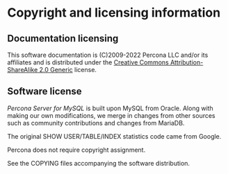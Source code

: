 # Copyright and licensing information

## Documentation licensing

This software documentation is (C)2009-2022 Percona LLC and/or its affiliates
and is distributed under the [Creative Commons Attribution-ShareAlike 2.0
Generic](http://creativecommons.org/licenses/by-sa/2.0/) license.

## Software license

*Percona Server for MySQL* is built upon MySQL from Oracle. Along with making our own
modifications, we merge in changes from other sources such as community
contributions and changes from MariaDB.

The original SHOW USER/TABLE/INDEX statistics code came from Google.

Percona does not require copyright assignment.

See the COPYING files accompanying the software distribution.
